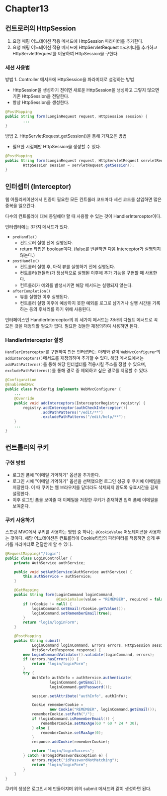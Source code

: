 # Chapter13
## 컨트로러의 HttpSession
1. 요청 매핑 어노테이션 적용 메서드에 HttpSession 파라미터를 추가한다.
2. 요청 매핑 어노테이션 적용 메서드에 HttpServletRequest 파라미터를 추가하고 HttpServletRequest를 이용하여 HttpSession을 구한다.

### 세션 사용법
방법 1. Controller 메서드에 HttpSession을 파라미터로 설정하는 방법
   - HttpSession을 생성하기 전이면 새로운 HttpSession을 생성하고 그렇지 않으면 기존 HttpSession을 전달한다.
   - 항상 HttpSession을 생성한다.
```java
@PostMapping
public String form(LonginRequest request, HttpSession session) {
        ...    
}
```
방법 2. HttpServletRequest.getSession()을 통해 가져오은 방법
   - 필요한 시점에만 HttpSession을 생성할 수 있다.
```java
@PostMapping
public String form(LonginRequest request, HttpServletRequest servletRequest) {
        HttpSession session = servletRequest.getSession();
}
```

## 인터셉터 (Interceptor)
웹 어플리케이션에서 인증이 필요한 모든 컨트롤러 코드마다 세션 코드를 삽입하면 많은 중복을 일으킨다.

다수의 컨트롤러에 대해 동일해야 할 때 사용할 수 있는 것이 HandlerInterceptor이다.

인터셉터에는 3가지 메서드가 있다.
- `preHandle()`
  - 컨트로러 실행 전에 실행된다.
  - return 타입은 boolean이다. (false를 반환하면 다음 Interceptor가 실행되지 않는다.)
- `postHandle()`
  - 컨트롤러 실행 후, 아직 뷰를 실행하기 전에 실행된다.
  - 컨트롤러(핸들러)가 정상적으로 실행된 이후에 추가 기능을 구현할 때 사용한다.
  - 컨트롤러가 예외를 발생시키면 해당 메서드는 실행되지 않는다.
- `afterCompletion()`
  - 뷰를 실행한 이후 실행된다.
  - 컨트롤러 실행 이후에 예상하지 못한 예외를 로그로 남기거나 실행 시간을 기록하는 등의 후처리를 하기 위해 사용된다.

인터페이스인 HandlerInterceptor의 위 세가지 메서드는 자바의 디폴트 메서드로 꼭 모든 것을 재정의할 필요가 없다.
필요한 것들만 재정의하여 사용하면 된다.

### HandlerInterceptor 설정
`HandlerInterceptor`를 구현하여 만든 인터셉터는 아래와 같이 `WebMvcConfigurer`의 `addInterceptors()`메서드를 재정의하며 추가할 수 있다.
해당 메서드에서는 `addPathPatterns()`를 통해 해당 인터셉터를 적용시킬 주소를 정할 수 있으며, `excludePathPatterns()`를 통해 경로 중 제외하고 싶은 경로를 지정할 수 있다.
```java
@Configuration
@EnableWebMvc
public class MvcConfig implements WebMvcConfigurer {
    ...
    @Override
    public void addInterceptors(InterceptorRegistry registry) {
        registry.addInterceptor(authCheckInterceptor())
                .addPathPatterns("/edit/**")
                .excludePathPatterns("/edit/help/**");
    }
    ...
}
```

## 컨트롤러의 쿠키
### 구현 방법
- 로그인 폼에 "이메일 기억하기" 옵션을 추가한다.
- 로그인 시에 "이메일 기억하기" 옵션을 선택했으면 로그인 성공 후 쿠키에 이메일을 저장한다. 이 때 쿠키는 웹 브라우저를 닫더라도 삭제되지 않도록 유효시간을 길게 설정한다.
- 이후 로그인 폼을 보여줄 때 이메일을 저장한 쿠키가 존재하면 입력 폼에 이메일을 보여준다.

### 쿠키 사용하기
스프링 MVC에서 쿠키를 사용하는 방법 중 하나는 `@CookieValue` 어노테이션을 사용하는 것이다.
해당 어노테이션은 컨트롤러에 Cookie타입의 파라미터를 적용하면 쉽게 쿠키를 파라미터로 전달받게 할 수 있다.
```java
@RequestMapping("/login")
public class LoginController {
    private AuthService authService;

    public void setAuthService(AuthService authService) {
        this.authService = authService;
    }

    @GetMapping
    public String form(LoginCommand loginCommand,
                       @CookieValue(value = "REMEMBER", required = false) Cookie rCookie) {
        if (rCookie != null) {
            loginCommand.setEmail(rCookie.getValue());
            loginCommand.setRememberEmail(true);
        }
        return "login/loginForm";
    }

    @PostMapping
    public String submit(
            LoginCommand loginCommand, Errors errors, HttpSession session,
            HttpServletResponse response) {
        new LoginCommandValidator().validate(loginCommand, errors);
        if (errors.hasErrors()) {
            return "login/loginForm";
        }
        try {
            AuthInfo authInfo = authService.authenticate(
                    loginCommand.getEmail(),
                    loginCommand.getPassword());

            session.setAttribute("authInfo", authInfo);

            Cookie rememberCookie =
                    new Cookie("REMEMBER", loginCommand.getEmail());
            rememberCookie.setPath("/");
            if (loginCommand.isRememberEmail()) {
                rememberCookie.setMaxAge(60 * 60 * 24 * 30);
            } else {
                rememberCookie.setMaxAge(0);
            }
            response.addCookie(rememberCookie);

            return "login/loginSuccess";
        } catch (WrongIdPasswordException e) {
            errors.reject("idPasswordNotMatching");
            return "login/loginForm";
        }
    }
}
```

쿠키의 생성은 로그인시에 만들어지며 위의 submit 메서드와 같이 생성하면 된다.
